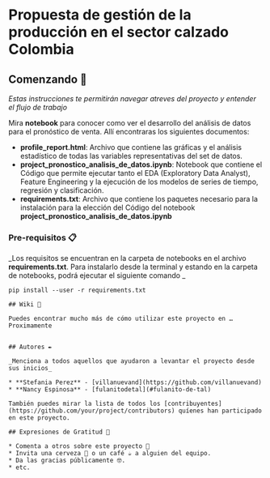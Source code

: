 # Propuesta de gestión de la producción en el sector calzado Colombia



## Comenzando 🚀

_Estas instrucciones te permitirán navegar atreves del proyecto y entender el flujo de trabajo_

Mira **notebook** para conocer como ver el desarrollo del análisis de datos para el pronóstico de venta.
Allí encontraras los siguientes documentos:

* **profile_report.html**: Archivo que contiene las gráficas y el análisis estadístico de todas las variables representativas del set de datos.
* **project_pronostico_analisis_de_datos.ipynb**: Notebook que contiene el Código que permite ejecutar tanto el EDA (Exploratory Data Analyst), Feature Engineering y la ejecución de los modelos de series de tiempo, regresión y clasificación. 
* **requirements.txt**: Archivo que contiene los paquetes necesario para la instalación para la elección del Código del notebook **project_pronostico_analisis_de_datos.ipynb**


### Pre-requisitos 📋

_Los requisitos se encuentran en la carpeta de notebooks en el archivo **requirements.txt**. Para instalarlo desde la terminal y estando en la carpeta de notebooks, podrá ejecutar el siguiente comando _

```
pip install --user -r requirements.txt

## Wiki 📖

Puedes encontrar mucho más de cómo utilizar este proyecto en … Proximamente


## Autores ✒️

_Menciona a todos aquellos que ayudaron a levantar el proyecto desde sus inicios_

* **Stefania Perez** - [villanuevand](https://github.com/villanuevand)
* **Nancy Espinosa** - [fulanitodetal](#fulanito-de-tal)

También puedes mirar la lista de todos los [contribuyentes](https://github.com/your/project/contributors) quíenes han participado en este proyecto. 

## Expresiones de Gratitud 🎁

* Comenta a otros sobre este proyecto 📢
* Invita una cerveza 🍺 o un café ☕ a alguien del equipo. 
* Da las gracias públicamente 🤓.
* etc.
